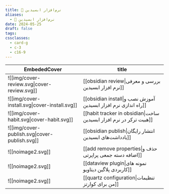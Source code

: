 ```yaml
---
title: 🔮 نرم‌افزار ابسیدین
aliases:
  - 🔮 نرم‌افزار ابسیدین
date: 2024-05-25
draft: false
tags: 
cssclasses:
  - card-g
  - c-3
  - c16-9
---
```

<style>
	.giscus {
		display: none;
		}
</style>


<!-- QueryToSerialize: table without id EmbededCover, "[[" + file.name + "|" + title + "]]" as title FLATTEN choice(typeof(image)="link", embed(link(choice(typeof(image)="link", image, this.file.link))), "![[noimage2.svg]]") AS EmbededCover WHERE draft = false AND parent = [[obsidian|🔮 نرم‌افزار ابسیدین]] SORT hierarchy ASC -->
<!-- SerializedQuery: table without id EmbededCover, "[[" + file.name + "|" + title + "]]" as title FLATTEN choice(typeof(image)="link", embed(link(choice(typeof(image)="link", image, this.file.link))), "![[noimage2.svg]]") AS EmbededCover WHERE draft = false AND parent = [[obsidian|🔮 نرم‌افزار ابسیدین]] SORT hierarchy ASC -->

| EmbededCover                                  | title                                                              |
| --------------------------------------------- | ------------------------------------------------------------------ |
| ![[img/cover-review.svg\|cover-review.svg]]   | [[obsidian review\|بررسی و معرفی نرم افزار ابسیدین]]               |
| ![[img/cover-install.svg\|cover-install.svg]] | [[obsidian install\|آموزش نصب و راه اندازی نرم افزار ابسیدین]]     |
| ![[img/cover-habit.svg\|cover-habit.svg]]     | [[habit tracker in obsidian\|ساخت هبیت ترکر در نرم افزار ابسیدین]] |
| ![[img/cover-publish.svg\|cover-publish.svg]] | [[obsidian publish\|انتشار رایگان یادداشت‌های ابسیدین]]            |
| ![[noimage2.svg]]                             | [[add remove properties\|حذف و اضافه دسته جمعی پراپرتی]]           |
| ![[noimage2.svg]]                             | [[dataview plugin\|نمونه های کاربردی پلاگین دیتاویو]]              |
| ![[noimage2.svg]]                             | [[quartz configuration\|تنظیمات من برای کوارتز]]                   |
<!-- SerializedQuery END -->



